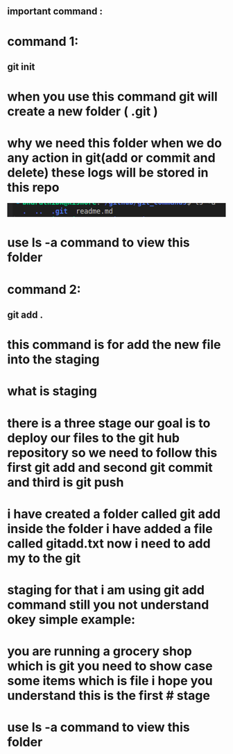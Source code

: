 ## important command :
# command 1:

## git init ## 

# when you use this command git will create a new folder ( .git ) 
# why we need this folder when we do any action in git(add or commit and delete) these logs will be stored in this repo
![alt text](image.png)

# use ls -a command to view this folder

# command 2:
## git add . ## 

# this command is for add the new file into the staging
# what is staging
# there is a three stage our goal is to deploy our files to the git hub repository so we need to follow this first git add and second git commit and third is git push
# i have created a folder called git add inside the folder i have added a file called gitadd.txt now i need to add my to the git 
# staging for that i am using git add command  still you not understand okey simple example: 
# you are running a grocery shop  which is git  you need to show case some items which is file i hope you understand this is the first # stage 

# use ls -a command to view this folder